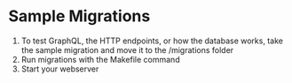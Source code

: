 # Sample Migrations

1. To test GraphQL, the HTTP endpoints, or how the database works, take the sample migration and move it to the /migrations folder
1. Run migrations with the Makefile command
1. Start your webserver
